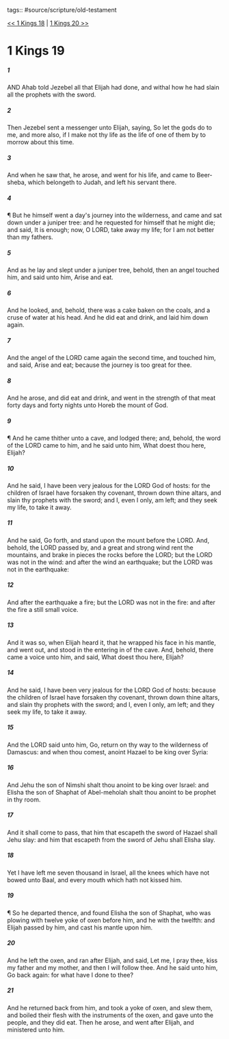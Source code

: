 tags:: #source/scripture/old-testament

[<< 1 Kings 18](/old-testament/11_1_Kings/1_Kings_18.md) | [1 Kings 20 >>](/old-testament/11_1_Kings/1_Kings_20.md)

# 1 Kings 19

##### 1

AND Ahab told Jezebel all that Elijah had done, and withal how he had slain all the prophets with the sword.

##### 2

Then Jezebel sent a messenger unto Elijah, saying, So let the gods do to me, and more also, if I make not thy life as the life of one of them by to morrow about this time.

##### 3

And when he saw that, he arose, and went for his life, and came to Beer-sheba, which belongeth to Judah, and left his servant there.

##### 4

¶ But he himself went a day's journey into the wilderness, and came and sat down under a juniper tree: and he requested for himself that he might die; and said, It is enough; now, O LORD, take away my life; for I am not better than my fathers.

##### 5

And as he lay and slept under a juniper tree, behold, then an angel touched him, and said unto him, Arise and eat.

##### 6

And he looked, and, behold, there was a cake baken on the coals, and a cruse of water at his head. And he did eat and drink, and laid him down again.

##### 7

And the angel of the LORD came again the second time, and touched him, and said, Arise and eat; because the journey is too great for thee.

##### 8

And he arose, and did eat and drink, and went in the strength of that meat forty days and forty nights unto Horeb the mount of God.

##### 9

¶ And he came thither unto a cave, and lodged there; and, behold, the word of the LORD came to him, and he said unto him, What doest thou here, Elijah?

##### 10

And he said, I have been very jealous for the LORD God of hosts: for the children of Israel have forsaken thy covenant, thrown down thine altars, and slain thy prophets with the sword; and I, even I only, am left; and they seek my life, to take it away.

##### 11

And he said, Go forth, and stand upon the mount before the LORD. And, behold, the LORD passed by, and a great and strong wind rent the mountains, and brake in pieces the rocks before the LORD; but the LORD was not in the wind: and after the wind an earthquake; but the LORD was not in the earthquake:

##### 12

And after the earthquake a fire; but the LORD was not in the fire: and after the fire a still small voice.

##### 13

And it was so, when Elijah heard it, that he wrapped his face in his mantle, and went out, and stood in the entering in of the cave. And, behold, there came a voice unto him, and said, What doest thou here, Elijah?

##### 14

And he said, I have been very jealous for the LORD God of hosts: because the children of Israel have forsaken thy covenant, thrown down thine altars, and slain thy prophets with the sword; and I, even I only, am left; and they seek my life, to take it away.

##### 15

And the LORD said unto him, Go, return on thy way to the wilderness of Damascus: and when thou comest, anoint Hazael to be king over Syria:

##### 16

And Jehu the son of Nimshi shalt thou anoint to be king over Israel: and Elisha the son of Shaphat of Abel-meholah shalt thou anoint to be prophet in thy room.

##### 17

And it shall come to pass, that him that escapeth the sword of Hazael shall Jehu slay: and him that escapeth from the sword of Jehu shall Elisha slay.

##### 18

Yet I have left me seven thousand in Israel, all the knees which have not bowed unto Baal, and every mouth which hath not kissed him.

##### 19

¶ So he departed thence, and found Elisha the son of Shaphat, who was plowing with twelve yoke of oxen before him, and he with the twelfth: and Elijah passed by him, and cast his mantle upon him.

##### 20

And he left the oxen, and ran after Elijah, and said, Let me, I pray thee, kiss my father and my mother, and then I will follow thee. And he said unto him, Go back again: for what have I done to thee?

##### 21

And he returned back from him, and took a yoke of oxen, and slew them, and boiled their flesh with the instruments of the oxen, and gave unto the people, and they did eat. Then he arose, and went after Elijah, and ministered unto him.
